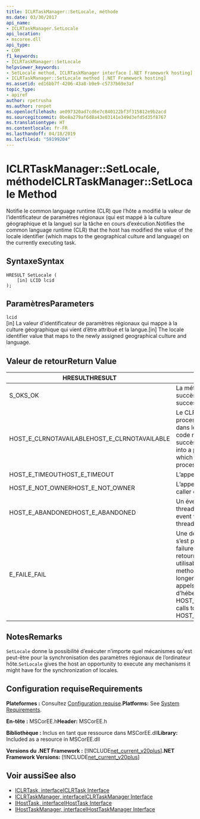 ```yaml
---
title: ICLRTaskManager::SetLocale, méthode
ms.date: 03/30/2017
api_name:
- ICLRTaskManager.SetLocale
api_location:
- mscoree.dll
api_type:
- COM
f1_keywords:
- ICLRTaskManager::SetLocale
helpviewer_keywords:
- SetLocale method, ICLRTaskManager interface [.NET Framework hosting]
- ICLRTaskManager::SetLocale method [.NET Framework hosting]
ms.assetid: ed16bb7f-4206-43a8-b9e9-c5737b69e3af
topic_type:
- apiref
author: rpetrusha
ms.author: ronpet
ms.openlocfilehash: ae097320ad7cd6e7c840122bf3f315812e9b2acd
ms.sourcegitcommit: 0be8a279af6d8a43e03141e349d3efd5d35f8767
ms.translationtype: HT
ms.contentlocale: fr-FR
ms.lasthandoff: 04/18/2019
ms.locfileid: "59199204"
---
```

# <a name="iclrtaskmanagersetlocale-method"></a><span data-ttu-id="5f3c0-102">ICLRTaskManager::SetLocale, méthode</span><span class="sxs-lookup"><span data-stu-id="5f3c0-102">ICLRTaskManager::SetLocale Method</span></span>
<span data-ttu-id="5f3c0-103">Notifie le common language runtime (CLR) que l’hôte a modifié la valeur de l’identificateur de paramètres régionaux (qui est mappé à la culture géographique et la langue) sur la tâche en cours d’exécution.</span><span class="sxs-lookup"><span data-stu-id="5f3c0-103">Notifies the common language runtime (CLR) that the host has modified the value of the locale identifier (which maps to the geographical culture and language) on the currently executing task.</span></span>  
  
## <a name="syntax"></a><span data-ttu-id="5f3c0-104">Syntaxe</span><span class="sxs-lookup"><span data-stu-id="5f3c0-104">Syntax</span></span>  
  
```  
HRESULT SetLocale (  
    [in] LCID lcid  
);  
```  
  
## <a name="parameters"></a><span data-ttu-id="5f3c0-105">Paramètres</span><span class="sxs-lookup"><span data-stu-id="5f3c0-105">Parameters</span></span>  
 `lcid`  
 <span data-ttu-id="5f3c0-106">[in] La valeur d’identificateur de paramètres régionaux qui mappe à la culture géographique qui vient d’être attribué et la langue.</span><span class="sxs-lookup"><span data-stu-id="5f3c0-106">[in] The locale identifier value that maps to the newly assigned geographical culture and language.</span></span>  
  
## <a name="return-value"></a><span data-ttu-id="5f3c0-107">Valeur de retour</span><span class="sxs-lookup"><span data-stu-id="5f3c0-107">Return Value</span></span>  
  
|<span data-ttu-id="5f3c0-108">HRESULT</span><span class="sxs-lookup"><span data-stu-id="5f3c0-108">HRESULT</span></span>|<span data-ttu-id="5f3c0-109">Description</span><span class="sxs-lookup"><span data-stu-id="5f3c0-109">Description</span></span>|  
|-------------|-----------------|  
|<span data-ttu-id="5f3c0-110">S_OK</span><span class="sxs-lookup"><span data-stu-id="5f3c0-110">S_OK</span></span>|<span data-ttu-id="5f3c0-111">La méthode a été retourné avec succès.</span><span class="sxs-lookup"><span data-stu-id="5f3c0-111">The method returned successfully.</span></span>|  
|<span data-ttu-id="5f3c0-112">HOST_E_CLRNOTAVAILABLE</span><span class="sxs-lookup"><span data-stu-id="5f3c0-112">HOST_E_CLRNOTAVAILABLE</span></span>|<span data-ttu-id="5f3c0-113">Le CLR n’a pas été chargé dans un processus ou le CLR est dans un état dans lequel il ne peut pas exécuter le code managé ou traiter l’appel avec succès.</span><span class="sxs-lookup"><span data-stu-id="5f3c0-113">The CLR has not been loaded into a process, or the CLR is in a state in which it cannot run managed code or process the call successfully.</span></span>|  
|<span data-ttu-id="5f3c0-114">HOST_E_TIMEOUT</span><span class="sxs-lookup"><span data-stu-id="5f3c0-114">HOST_E_TIMEOUT</span></span>|<span data-ttu-id="5f3c0-115">L’appel a expiré.</span><span class="sxs-lookup"><span data-stu-id="5f3c0-115">The call timed out.</span></span>|  
|<span data-ttu-id="5f3c0-116">HOST_E_NOT_OWNER</span><span class="sxs-lookup"><span data-stu-id="5f3c0-116">HOST_E_NOT_OWNER</span></span>|<span data-ttu-id="5f3c0-117">L’appelant ne possède pas le verrou.</span><span class="sxs-lookup"><span data-stu-id="5f3c0-117">The caller does not own the lock.</span></span>|  
|<span data-ttu-id="5f3c0-118">HOST_E_ABANDONED</span><span class="sxs-lookup"><span data-stu-id="5f3c0-118">HOST_E_ABANDONED</span></span>|<span data-ttu-id="5f3c0-119">Un événement a été annulé alors qu’un thread bloqué ou Fibre l’attendait.</span><span class="sxs-lookup"><span data-stu-id="5f3c0-119">An event was canceled while a blocked thread or fiber was waiting on it.</span></span>|  
|<span data-ttu-id="5f3c0-120">E_FAIL</span><span class="sxs-lookup"><span data-stu-id="5f3c0-120">E_FAIL</span></span>|<span data-ttu-id="5f3c0-121">Une défaillance catastrophique inconnue s’est produite.</span><span class="sxs-lookup"><span data-stu-id="5f3c0-121">An unknown catastrophic failure occurred.</span></span> <span data-ttu-id="5f3c0-122">Lorsqu’une méthode retourne E_FAIL, le CLR n’est plus utilisable au sein du processus.</span><span class="sxs-lookup"><span data-stu-id="5f3c0-122">When a method returns E_FAIL, the CLR is no longer usable within the process.</span></span> <span data-ttu-id="5f3c0-123">Les appels suivants aux méthodes d’hébergement retournent HOST_E_CLRNOTAVAILABLE.</span><span class="sxs-lookup"><span data-stu-id="5f3c0-123">Subsequent calls to hosting methods return HOST_E_CLRNOTAVAILABLE.</span></span>|  
  
## <a name="remarks"></a><span data-ttu-id="5f3c0-124">Notes</span><span class="sxs-lookup"><span data-stu-id="5f3c0-124">Remarks</span></span>  
 <span data-ttu-id="5f3c0-125">`SetLocale` donne la possibilité d’exécuter n’importe quel mécanismes qu'est peut-être pour la synchronisation des paramètres régionaux de l’ordinateur hôte.</span><span class="sxs-lookup"><span data-stu-id="5f3c0-125">`SetLocale` gives the host an opportunity to execute any mechanisms it might have for the synchronization of locales.</span></span>  
  
## <a name="requirements"></a><span data-ttu-id="5f3c0-126">Configuration requise</span><span class="sxs-lookup"><span data-stu-id="5f3c0-126">Requirements</span></span>  
 <span data-ttu-id="5f3c0-127">**Plateformes :** Consultez [Configuration requise](../../../../docs/framework/get-started/system-requirements.md).</span><span class="sxs-lookup"><span data-stu-id="5f3c0-127">**Platforms:** See [System Requirements](../../../../docs/framework/get-started/system-requirements.md).</span></span>  
  
 <span data-ttu-id="5f3c0-128">**En-tête :** MSCorEE.h</span><span class="sxs-lookup"><span data-stu-id="5f3c0-128">**Header:** MSCorEE.h</span></span>  
  
 <span data-ttu-id="5f3c0-129">**Bibliothèque :** Inclus en tant que ressource dans MSCorEE.dll</span><span class="sxs-lookup"><span data-stu-id="5f3c0-129">**Library:** Included as a resource in MSCorEE.dll</span></span>  
  
 <span data-ttu-id="5f3c0-130">**Versions du .NET Framework :** [!INCLUDE[net_current_v20plus](../../../../includes/net-current-v20plus-md.md)]</span><span class="sxs-lookup"><span data-stu-id="5f3c0-130">**.NET Framework Versions:** [!INCLUDE[net_current_v20plus](../../../../includes/net-current-v20plus-md.md)]</span></span>  
  
## <a name="see-also"></a><span data-ttu-id="5f3c0-131">Voir aussi</span><span class="sxs-lookup"><span data-stu-id="5f3c0-131">See also</span></span>

- [<span data-ttu-id="5f3c0-132">ICLRTask, interface</span><span class="sxs-lookup"><span data-stu-id="5f3c0-132">ICLRTask Interface</span></span>](../../../../docs/framework/unmanaged-api/hosting/iclrtask-interface.md)
- [<span data-ttu-id="5f3c0-133">ICLRTaskManager, interface</span><span class="sxs-lookup"><span data-stu-id="5f3c0-133">ICLRTaskManager Interface</span></span>](../../../../docs/framework/unmanaged-api/hosting/iclrtaskmanager-interface.md)
- [<span data-ttu-id="5f3c0-134">IHostTask, interface</span><span class="sxs-lookup"><span data-stu-id="5f3c0-134">IHostTask Interface</span></span>](../../../../docs/framework/unmanaged-api/hosting/ihosttask-interface.md)
- [<span data-ttu-id="5f3c0-135">IHostTaskManager, interface</span><span class="sxs-lookup"><span data-stu-id="5f3c0-135">IHostTaskManager Interface</span></span>](../../../../docs/framework/unmanaged-api/hosting/ihosttaskmanager-interface.md)
